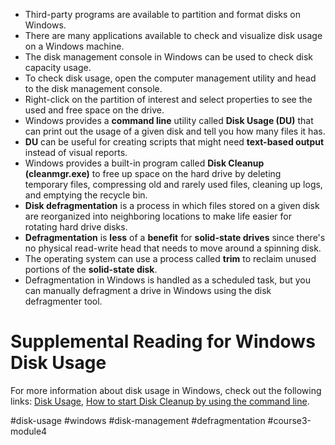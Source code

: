 -   Third-party programs are available to partition and format disks on Windows.
-   There are many applications available to check and visualize disk usage on a Windows machine.
-   The disk management console in Windows can be used to check disk capacity usage.
-   To check disk usage, open the computer management utility and head to the disk management console.
-   Right-click on the partition of interest and select properties to see the used and free space on the drive.
-   Windows provides a **command line** utility called **Disk Usage (DU)** that can print out the usage of a given disk and tell you how many files it has.
-  **DU** can be useful for creating scripts that might need **text-based output** instead of visual reports.
-   Windows provides a built-in program called **Disk Cleanup (cleanmgr.exe)** to free up space on the hard drive by deleting temporary files, compressing old and rarely used files, cleaning up logs, and emptying the recycle bin.
-  **Disk defragmentation** is a process in which files stored on a given disk are reorganized into neighboring locations to make life easier for rotating hard drive disks.
-   **Defragmentation** is **less** of a **benefit** for **solid-state drives** since there's no physical read-write head that needs to move around a spinning disk.
-   The operating system can use a process called **trim** to reclaim unused portions of the **solid-state disk**.
-   Defragmentation in Windows is handled as a scheduled task, but you can manually defragment a drive in Windows using the disk defragmenter tool.

# Supplemental Reading for Windows Disk Usage

For more information about disk usage in Windows, check out the following links: [Disk Usage](https://docs.microsoft.com/en-us/sysinternals/downloads/du), [How to start Disk Cleanup by using the command line](https://support.microsoft.com/en-us/help/181701/how-to-start-disk-cleanup-by-using-the-command-line).

#disk-usage #windows #disk-management #defragmentation #course3-module4 